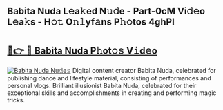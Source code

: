 ## Babita Nuda L𝚎a𝚔ed N𝚞𝚍e - Part-0cM Vi𝚍𝚎o L𝚎a𝚔s - H𝚘𝚝 O𝚗𝚕yf𝚊ns P𝚑𝚘tos 4ghPI

# <h2><a href="http://kf650ue.oniu.top/?m=Babita+Nuda">🔗👉 🔴 Babita Nuda P𝚑ot𝚘𝚜 V𝚒d𝚎o</a></h2>

[![Babita Nuda Nu𝚍e𝚜](https://i.imgur.com/0qMVB7G.gif)](http://kf650ue.oniu.top/?m=Babita+Nuda)
Digital content creator Babita Nuda, celebrated for publishing dance and lifestyle material, consisting of performances and personal vlogs. Brilliant illusionist Babita Nuda, celebrated for their exceptional skills and accomplishments in creating and performing magic tricks.  
